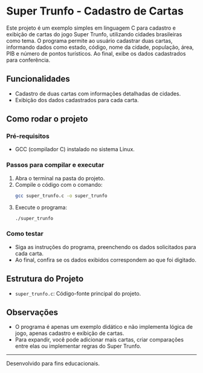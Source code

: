 # Super Trunfo - Cadastro de Cartas

Este projeto é um exemplo simples em linguagem C para cadastro e exibição de cartas do jogo Super Trunfo, utilizando cidades brasileiras como tema. O programa permite ao usuário cadastrar duas cartas, informando dados como estado, código, nome da cidade, população, área, PIB e número de pontos turísticos. Ao final, exibe os dados cadastrados para conferência.

## Funcionalidades
- Cadastro de duas cartas com informações detalhadas de cidades.
- Exibição dos dados cadastrados para cada carta.

## Como rodar o projeto

### Pré-requisitos
- GCC (compilador C) instalado no sistema Linux.

### Passos para compilar e executar
1. Abra o terminal na pasta do projeto.
2. Compile o código com o comando:
   ```bash
   gcc super_trunfo.c -o super_trunfo
   ```
3. Execute o programa:
   ```bash
   ./super_trunfo
   ```

### Como testar
- Siga as instruções do programa, preenchendo os dados solicitados para cada carta.
- Ao final, confira se os dados exibidos correspondem ao que foi digitado.

## Estrutura do Projeto
- `super_trunfo.c`: Código-fonte principal do projeto.

## Observações
- O programa é apenas um exemplo didático e não implementa lógica de jogo, apenas cadastro e exibição de cartas.
- Para expandir, você pode adicionar mais cartas, criar comparações entre elas ou implementar regras do Super Trunfo.

---
Desenvolvido para fins educacionais.
